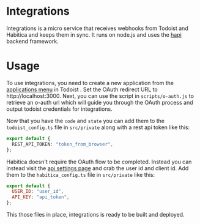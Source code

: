 # Integrations

Integrations is a micro service that receives webhooks from Todoist and Habitica
and keeps them in sync. It runs on node.js and uses the
[hapi](https://hapi.dev/) backend framework.

# Usage

To use integrations, you need to create a new application from the
[applications menu](https://developer.todoist.com/appconsole.html) in Todoist
. Set the OAuth redirect URL to http://localhost:3000. Next, you can use the
script in `scripts/o-auth.js` to retrieve an o-auth url which will guide you
through the OAuth process and output todoist credentials for integrations.

Now that you have the `code` and `state` you can add them to the
`todoist_config.ts` file in `src/private` along with a rest api token like this:

```ts
export default {
  REST_API_TOKEN: "token_from_browser",
};
```

Habitica doesn't require the OAuth flow to be completed. Instead you can instead
visit the [api settings page](https://habitica.com/user/settings/api) and crab
the user id and client id. Add them to the `habitica_config.ts` file in
`src/private` like this:

```js
export default {
  USER_ID: "user_id",
  API_KEY: "api_token",
};
```

This those files in place, integrations is ready to be built and deployed.
